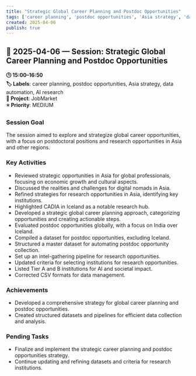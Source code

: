 ```yaml
---
title: "Strategic Global Career Planning and Postdoc Opportunities"
tags: ['career planning', 'postdoc opportunities', 'Asia strategy', 'data automation', 'AI research']
created: 2025-04-06
publish: true
---
```


## 📅 2025-04-06 — Session: Strategic Global Career Planning and Postdoc Opportunities

**🕒 15:00–16:50**  
**🏷️ Labels**: career planning, postdoc opportunities, Asia strategy, data automation, AI research  
**📂 Project**: JobMarket  
**⭐ Priority**: MEDIUM  


### Session Goal
The session aimed to explore and strategize global career opportunities, with a focus on postdoctoral positions and research opportunities in Asia and other regions.

### Key Activities
- Reviewed strategic opportunities in Asia for global professionals, focusing on economic growth and cultural aspects.
- Discussed the realities and challenges for digital nomads in Asia.
- Refined strategies for research opportunities in Asia, identifying key institutions.
- Highlighted CADIA in Iceland as a notable research hub.
- Developed a strategic global career planning approach, categorizing opportunities and creating actionable steps.
- Evaluated postdoc opportunities globally, with a focus on India over Iceland.
- Compiled a dataset for postdoc opportunities, excluding Iceland.
- Structured a master dataset for automating postdoc opportunity collection.
- Set up an intel-gathering pipeline for research opportunities.
- Updated criteria for selecting institutions for research opportunities.
- Listed Tier A and B institutions for AI and societal impact.
- Corrected CSV formats for data management.

### Achievements
- Developed a comprehensive strategy for global career planning and postdoc opportunities.
- Created structured datasets and pipelines for efficient data collection and analysis.

### Pending Tasks
- Finalize and implement the strategic career planning and postdoc opportunities strategy.
- Continue updating and refining datasets and criteria for research institutions.
